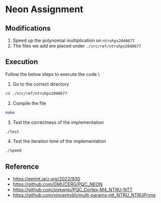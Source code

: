 # Neon Assignment

## Modifications
1. Speed up the polynomial multiplication on `ntruhps2048677`
2. The files we add are placed under `./src/ref/ntruhps2048677` 

## Execution
Follow the below steps to execute the code \
1. Go to the correct directory

```bash
cd ./src/ref/ntruhps2048677
```

2. Compile the file

```bash
make
```

3. Test the correctness of the implementation

```bash
./test
```

4. Test the iteration time of the implementation

```bash
./speed
```

## Reference
* https://eprint.iacr.org/2022/930
* https://github.com/GMUCERG/PQC_NEON
* https://github.com/sixkwnp/PQC_Cortex-M4_NTRU-NTT
* https://github.com/vincentvbh/multi-params-ntt_NTRU_NTRUPrime

